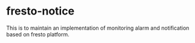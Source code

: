fresto-notice
=============
This is to maintain an implementation of monitoring alarm and notification based on fresto platform.
